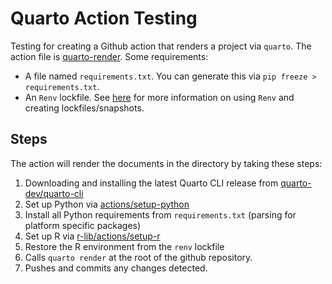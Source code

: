 # Quarto Action Testing

Testing for creating a Github action that renders a project via `quarto`. The action file is [quarto-render](.github/workflows/quarto-render.yml). Some requirements:

* A file named `requirements.txt`. You can generate this via `pip freeze > requirements.txt`.
* An `Renv` lockfile. See [here](https://rstudio.github.io/renv/articles/renv.html#workflow-1) for more information on using `Renv` and creating lockfiles/snapshots.

## Steps

The action will render the documents in the directory by taking these steps:

1. Downloading and installing the latest Quarto CLI release from [quarto-dev/quarto-cli](https://github.com/quarto-dev/quarto-cli)
2. Set up Python via [actions/setup-python](https://github.com/actions/setup-python)
3. Install all Python requirements from `requirements.txt` (parsing for platform specific packages)
4. Set up R via [r-lib/actions/setup-r](https://github.com/r-lib/actions/tree/master/setup-r)
5. Restore the R environment from the `renv` lockfile
6. Calls `quarto render` at the root of the github repository.
7. Pushes and commits any changes detected.
